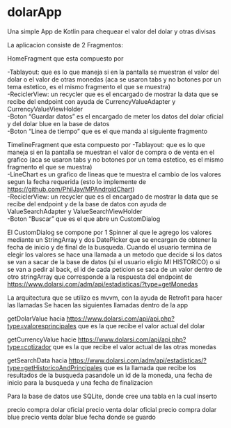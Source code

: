 # dolarApp
Una simple App de Kotlin para chequear el valor del dolar y otras divisas

La aplicacion consiste de 2 Fragmentos:

HomeFragment 
que esta compuesto por

-Tablayout: que es lo que maneja si en la pantalla se muestran el valor del dolar o el valor de otras monedas (aca se usaron tabs y no botones por un tema estetico, es el mismo fragmento el que se muestra)<br />
-ReciclerView: un recycler que es el encargado de mostrar la data que se recibe del endpoint con ayuda de CurrencyValueAdapter y CurrencyValueViewHolder<br />
-Boton “Guardar datos” es el encargado de meter los datos del dolar oficial y del  dolar blue en la base de datos<br />
-Boton “Linea de tiempo” que es el que manda al siguiente fragmento<br />

TimelineFragment
que esta compuesto por
-Tablayout: que es lo que maneja si en la pantalla se muestran el valor de compra o de venta en el grafico (aca se usaron tabs y no botones por un tema estetico, es el mismo fragmento el que se muestra)<br />
-LineChart es un grafico de lineas que te muestra el cambio de los valores segun la fecha requerida (esto lo implemente de https://github.com/PhilJay/MPAndroidChart)<br />
-ReciclerView: un recycler que es el encargado de mostrar la data que se recibe del endpoint y de la base de datos con ayuda de ValueSearchAdapter y ValueSearchViewHolder<br />
-Boton “Buscar” que es el que abre un CustomDialog<br />

El CustomDialog se compone por 1 Spinner al que le agrego los valores mediante un StringArray y dos DatePicker que se encargan de obtener la fecha de inicio y de final de la busqueda.
Cuando el usuario termina de elegir los valores se hace una llamada a un metodo que decide si los datos se van a sacar de la base de datos (si el usuario eligio MI HISTORICO) o si se van a pedir al back, el id de cada peticion se saca de un valor dentro de otro stringArray que corresponde a la respuesta del endpoint de https://www.dolarsi.com/adm/api/estadisticas/?type=getMonedas 


La arquitectura que se utilizo es mvvm, con la ayuda de Retrofit para hacer las llamadas
Se hacen las siguientes llamadas dentro de la app

getDolarValue hacia  https://www.dolarsi.com/api/api.php?type=valoresprincipales que es la que  recibe el valor actual del dolar

getCurrencyValue hacie  https://www.dolarsi.com/api/api.php?type=cotizador que es la que recibe el valor actual de las otras monedas

getSearchData hacia  https://www.dolarsi.com/adm/api/estadisticas/?type=getHistoricoAndPrincipales que es la llamada que recibe los resultados de la busqueda pasandole un id de la moneda, una fecha de inicio para la busqueda y una fecha de finalizacion


Para la base de datos use SQLite, donde cree una tabla en la cual inserto

precio compra dolar oficial
precio venta dolar oficial
precio compra dolar blue
precio venta dolar blue
fecha donde se guardo
 
